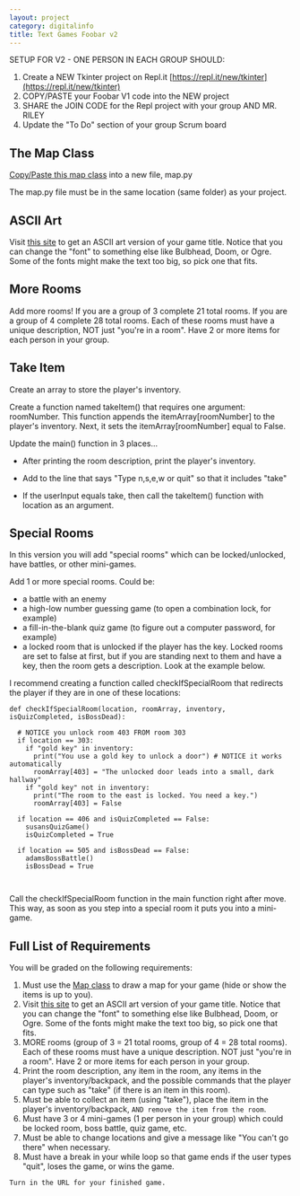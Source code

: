 ```yaml
---
layout: project
category: digitalinfo
title: Text Games Foobar v2
---
```

SETUP FOR V2 - ONE PERSON IN EACH GROUP SHOULD:
1. Create a NEW Tkinter project on Repl.it [https://repl.it/new/tkinter](https://repl.it/new/tkinter)
1. COPY/PASTE your Foobar V1 code into the NEW project
1. SHARE the JOIN CODE for the Repl project with your group AND MR. RILEY
1. Update the "To Do" section of your group Scrum board

## The Map Class

[Copy/Paste this map class](https://raw.githubusercontent.com/ohiofi/Python-map/master/map.py) into a new file, map.py

The map.py file must be in the same location (same folder) as your project.

## ASCII Art

Visit [this site](http://patorjk.com/software/taag/#p=display&f=ANSI%20Shadow&t=Game%20Title) to get an ASCII art version of your game title. Notice that you can change the "font" to something else like Bulbhead, Doom, or Ogre. Some of the fonts might make the text too big, so pick one that fits.

## More Rooms

Add more rooms! If you are a group of 3 complete 21 total rooms. If you are a group of 4 complete 28 total rooms. Each of these rooms must have a unique description, NOT just "you're in a room". Have 2 or more items for each person in your group.

## Take Item

Create an array to store the player's inventory.

Create a function named takeItem() that requires one argument: roomNumber. This function appends the itemArray[roomNumber] to the player's inventory. Next, it sets the itemArray[roomNumber] equal to False.

Update the main() function in 3 places...

  - After printing the room description, print the player's inventory.

  - Add to the line that says "Type n,s,e,w or quit" so that it includes "take"

  - If the userInput equals take, then call the takeItem() function with location as an argument.

## Special Rooms

In this version you will add "special rooms" which can be locked/unlocked, have battles, or other mini-games.

Add 1 or more special rooms. Could be:
  - a battle with an enemy
  - a high-low number guessing game (to open a combination lock, for example)
  - a fill-in-the-blank quiz game (to figure out a computer password, for example)
  - a locked room that is unlocked if the player has the key. Locked rooms are set to false at first, but if you are standing next to them and have a key, then the room gets a description. Look at the example below.

I recommend creating a function called checkIfSpecialRoom that redirects the player if they are in one of these locations:
```
def checkIfSpecialRoom(location, roomArray, inventory, isQuizCompleted, isBossDead):

  # NOTICE you unlock room 403 FROM room 303
  if location == 303:
    if "gold key" in inventory:
      print("You use a gold key to unlock a door") # NOTICE it works automatically
      roomArray[403] = "The unlocked door leads into a small, dark hallway"
    if "gold key" not in inventory:
      print("The room to the east is locked. You need a key.")
      roomArray[403] = False

  if location == 406 and isQuizCompleted == False:
    susansQuizGame()
    isQuizCompleted = True

  if location == 505 and isBossDead == False:
    adamsBossBattle()
    isBossDead = True



```
Call the checkIfSpecialRoom function in the main function right after move. This way, as soon as you step into a special room it puts you into a mini-game.

## Full List of Requirements

You will be graded on the following requirements:

1. Must use the [Map class](https://raw.githubusercontent.com/ohiofi/Python-map/master/map.py) to draw a map for your game (hide or show the items is up to you).
1. Visit [this site](http://patorjk.com/software/taag/#p=display&f=ANSI%20Shadow&t=Game%20Title) to get an ASCII art version of your game title. Notice that you can change the "font" to something else like Bulbhead, Doom, or Ogre. Some of the fonts might make the text too big, so pick one that fits.
1. MORE rooms (group of 3 = 21 total rooms, group of 4 = 28 total rooms). Each of these rooms must have a unique description. NOT just "you're in a room". Have 2 or more items for each person in your group.
1. Print the room description, any item in the room, any items in the player's inventory/backpack, and the possible commands that the player can type such as "take" (if there is an item in this room).
1. Must be able to collect an item (using "take"), place the item in the player's inventory/backpack, ```AND remove the item from the room```.
1. Must have 3 or 4 mini-games (1 per person in your group) which could be locked room, boss battle, quiz game, etc.
1. Must be able to change locations and give a message like "You can't go there" when necessary.
1. Must have a break in your while loop so that game ends if the user types "quit", loses the game, or wins the game.

``` Turn in the URL for your finished game. ```
